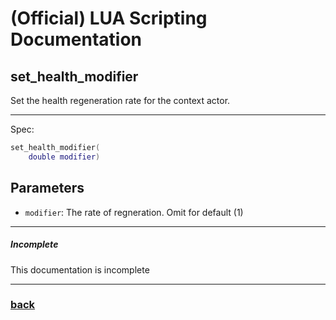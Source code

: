 
# (Official) LUA Scripting Documentation

## set_health_modifier

Set the health regeneration rate for the context actor.

___

Spec:

```lua
set_health_modifier(
	double modifier)
```

## Parameters

- `modifier`: The rate of regneration. Omit for default (1)

___

##### Incomplete

This documentation is incomplete

___

### [back](../effects)
